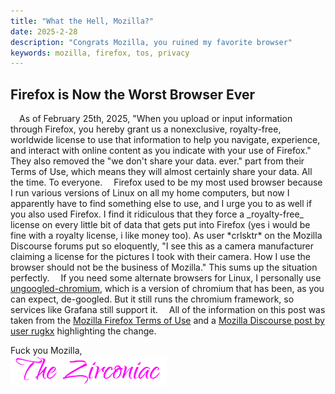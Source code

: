 ```yaml
---
title: "What the Hell, Mozilla?"
date: 2025-2-28
description: "Congrats Mozilla, you ruined my favorite browser"
keywords: mozilla, firefox, tos, privacy
---
```

<h2 id="heading">Firefox is Now the Worst Browser Ever</h2>
&emsp;As of February 25th, 2025, "When you upload or input information through Firefox, you hereby grant us a nonexclusive, royalty-free, worldwide license to use that information to help you navigate, experience, and interact with online content as you indicate with your use of Firefox." They also removed the "we don't share your data. ever." part from their Terms of Use, which means they will almost certainly share your data. All the time. To everyone.  
&emsp;Firefox used to be my most used browser because I run various versions of Linux on all my home computers, but now I apparently have to find something else to use, and I urge you to as well if you also used Firefox. I find it ridiculous that they force a _royalty-free_ license on every little bit of data that gets put into Firefox (yes i would be fine with a royalty license, i like money too). As user *crlsktr* on the Mozilla Discourse forums put so eloquently, "I see this as a camera manufacturer claiming a license for the pictures I took with their camera. How I use the browser should not be the business of Mozilla." This sums up the situation perfectly.  
&emsp;If you need some alternate browsers for Linux, I personally use <a href="https://github.com/ungoogled-software/ungoogled-chromium" target="_blank" rel="noopener noreferrer">ungoogled-chromium</a>, which is a version of chromium that has been, as you can expect, de-googled. But it still runs the chromium framework, so services like Grafana still support it.  
&emsp;All of the information on this post was taken from the <a href="https://www.mozilla.org/en-US/about/legal/terms/firefox/" target="_blank" rel="noopener noreferrer">Mozilla Firefox Terms of Use</a> and a <a href="https://discourse.mozilla.org/t/why-does-mozilla-now-require-a-nonexclusive-royalty-free-worldwide-license-when-entering-information-in-firefox/140700" target="_blank" ref="noopener noreferrer">Mozilla Discourse post by user rugkx</a> highlighting the change.
&nbsp;  
&nbsp;  

Fuck you Mozilla,  
<img src="https://github.com/ZirconiaCubed3v2/ZirconiaCubed3v2.github.io/blob/main/_images/sig.png?raw=true" alt="signature" style="width:250px;"/>